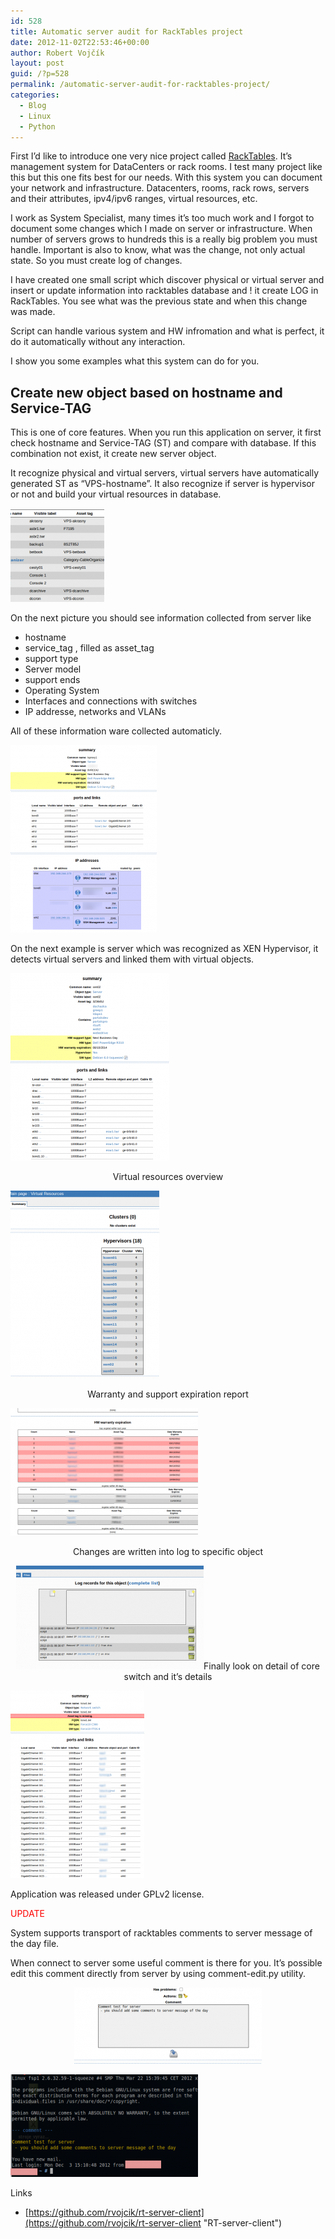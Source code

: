 ```yaml
---
id: 528
title: Automatic server audit for RackTables project
date: 2012-11-02T22:53:46+00:00
author: Robert Vojčík
layout: post
guid: /?p=528
permalink: /automatic-server-audit-for-racktables-project/
categories:
  - Blog
  - Linux
  - Python
---
```

First I&#8217;d like to introduce one very nice project called <a title="RackTables" href="http://www.racktables.org" target="_blank">RackTables</a>. It&#8217;s management system for DataCenters or rack rooms. I test many project like this but this one fits best for our needs. With this system you can document your network and infrastructure. Datacenters, rooms, rack rows, servers and their attributes, ipv4/ipv6 ranges, virtual resources, etc.

I work as System Specialist, many times it&#8217;s too much work and I forgot to document some changes which I made on server or infrastructure. When number of servers grows to hundreds this is a really big problem you must handle. Important is also to know, what was the change, not only actual state. So you must create log of changes.

I have created one small script which discover physical or virtual server and insert or update information into racktables database and ! it create LOG in RackTables. You see what was the previous state and when this change was made.

Script can handle various system and HW infromation and what is perfect, it do it automatically without any interaction.

<!--more-->

I show you some examples what this system can do for you.

## Create new object based on hostname and Service-TAG

This is one of core features. When you run this application on server, it first check hostname and Service-TAG (ST) and compare with database. If this combination not exist, it create new server object.

It recognize physical and virtual servers, virtual servers have automatically generated ST as &#8220;VPS-hostname&#8221;. It also recognize if server is hypervisor or not and build your virtual resources in database.

[<img class="aligncenter size-thumbnail wp-image-530" title="objects" alt="" src="/wp-content/uploads/2012/11/objects-150x150.png" width="150" height="150" />](/wp-content/uploads/2012/11/objects.png)

On the next picture you should see information collected from server like

  * hostname
  * service\_tag , filled as asset\_tag
  * support type
  * Server model
  * support ends
  * Operating System
  * Interfaces and connections with switches
  * IP addresse, networks and VLANs

All of these information ware collected automaticly.

[<img class="aligncenter size-medium wp-image-531" title="object_detail" alt="" src="/wp-content/uploads/2012/11/object_detail-234x300.png" width="234" height="300" />](/wp-content/uploads/2012/11/object_detail.png)

On the next example is server which was recognized as XEN Hypervisor, it detects virtual servers and linked them with virtual objects.

[<img class="aligncenter size-medium wp-image-532" title="hypervisor_detail" alt="" src="/wp-content/uploads/2012/11/hypervisor_detail-254x300.png" width="254" height="300" />](/wp-content/uploads/2012/11/hypervisor_detail.png)

<p style="text-align: center;">
  Virtual resources overview
</p>

[<img class="aligncenter size-medium wp-image-533" title="virtual_resources" alt="" src="/wp-content/uploads/2012/11/virtual_resources-238x300.png" width="238" height="300" />](/wp-content/uploads/2012/11/virtual_resources.png)

<p style="text-align: center;">
  Warranty and support expiration report
</p>

[<img class="aligncenter size-medium wp-image-534" title="waranty_report" alt="" src="/wp-content/uploads/2012/11/waranty_report-300x204.png" width="300" height="204" />](/wp-content/uploads/2012/11/waranty_report.png)

<p style="text-align: center;">
  Changes are written into log to specific object
</p>

<p style="text-align: center;">
  <a href="/wp-content/uploads/2012/11/log.png"><img class="aligncenter size-medium wp-image-535" title="log" alt="" src="/wp-content/uploads/2012/11/log-300x166.png" width="300" height="166" /></a>Finally look on detail of core switch and it&#8217;s details
</p>

[<img class="aligncenter size-medium wp-image-536" title="switch_links" alt="" src="/wp-content/uploads/2012/11/switch_links-214x300.png" width="214" height="300" />](/wp-content/uploads/2012/11/switch_links.png)

Application was released under GPLv2 license.

<span style="color: #ff0000;">UPDATE</span>

System supports transport of racktables comments to server message of the day file.

When connect to server some useful comment is there for you. It&#8217;s possible edit this comment directly from server by using comment-edit.py utility.

<p style="text-align: center;">
  <a href="/wp-content/uploads/2012/11/comment.png"><img class="aligncenter size-medium wp-image-555" title="comment" alt="" src="/wp-content/uploads/2012/11/comment-300x122.png" width="300" height="122" /></a>
</p>

[<img class="aligncenter size-medium wp-image-556" title="comment-motd" alt="" src="/wp-content/uploads/2012/11/comment-motd-300x164.png" width="300" height="164" />](/wp-content/uploads/2012/11/comment-motd.png)

Links

  * [https://github.com/rvojcik/rt-server-client](https://github.com/rvojcik/rt-server-client "RT-server-client")
